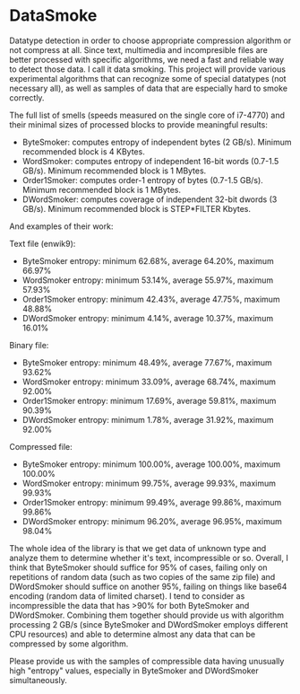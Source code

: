 DataSmoke
=========

Datatype detection in order to choose appropriate compression algorithm or not compress at all. Since text, multimedia and incompresible files are better processed with specific algorithms, we need a fast and reliable way to detect those data. I call it data smoking. This project will provide various experimental algorithms that can recognize some of special datatypes (not necessary all), as well as samples of data that are especially hard to smoke correctly.


The full list of smells (speeds measured on the single core of i7-4770) and their minimal sizes of processed blocks to provide meaningful results:

- ByteSmoker: computes entropy of independent bytes (2 GB/s). Minimum recommended block is 4 KBytes.
- WordSmoker: computes entropy of independent 16-bit words (0.7-1.5 GB/s). Minimum recommended block is 1 MBytes.
- Order1Smoker: computes order-1 entropy of bytes (0.7-1.5 GB/s). Minimum recommended block is 1 MBytes.
- DWordSmoker: computes coverage of independent 32-bit dwords (3 GB/s). Minimum recommended block is STEP*FILTER Kbytes.


And examples of their work:

Text file (enwik9):
- ByteSmoker entropy: minimum 62.68%, average 64.20%, maximum 66.97%
- WordSmoker entropy: minimum 53.14%, average 55.97%, maximum 57.93%
- Order1Smoker entropy: minimum 42.43%, average 47.75%, maximum 48.88%
- DWordSmoker entropy: minimum 4.14%, average 10.37%, maximum 16.01%

Binary file:
- ByteSmoker entropy: minimum 48.49%, average 77.67%, maximum 93.62%
- WordSmoker entropy: minimum 33.09%, average 68.74%, maximum 92.00%
- Order1Smoker entropy: minimum 17.69%, average 59.81%, maximum 90.39%
- DWordSmoker entropy: minimum 1.78%, average 31.92%, maximum 92.00%

Compressed file:
- ByteSmoker entropy: minimum 100.00%, average 100.00%, maximum 100.00%
- WordSmoker entropy: minimum 99.75%, average 99.93%, maximum 99.93%
- Order1Smoker entropy: minimum 99.49%, average 99.86%, maximum 99.86%
- DWordSmoker entropy: minimum 96.20%, average 96.95%, maximum 98.04%


The whole idea of the library is that we get data of unknown type and analyze them to determine whether it's text, incompressible or so. Overall, I think that ByteSmoker should suffice for 95% of cases, failing only on repetitions of random data (such as two copies of the same zip file) and DWordSmoker should suffice on another 95%, failing on things like base64 encoding (random data of limited charset). I tend to consider as incompressible the data that has >90% for both ByteSmoker and DWordSmoker. Combining them together should provide us with algorithm processing 2 GB/s (since ByteSmoker and DWordSmoker employs different CPU resources) and able to determine almost any data that can be compressed by some algorithm.

Please provide us with the samples of compressible data having unusually high "entropy" values, especially in ByteSmoker and DWordSmoker simultaneously.
